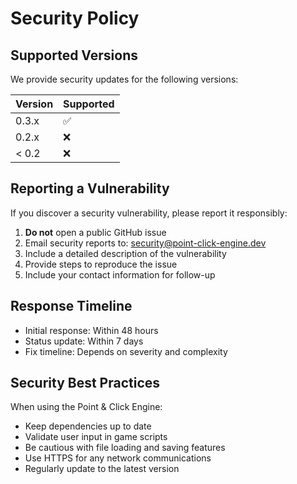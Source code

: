 # Security Policy

## Supported Versions

We provide security updates for the following versions:

| Version | Supported          |
| ------- | ------------------ |
| 0.3.x   | :white_check_mark: |
| 0.2.x   | :x:                |
| < 0.2   | :x:                |

## Reporting a Vulnerability

If you discover a security vulnerability, please report it responsibly:

1. **Do not** open a public GitHub issue
2. Email security reports to: security@point-click-engine.dev
3. Include a detailed description of the vulnerability
4. Provide steps to reproduce the issue
5. Include your contact information for follow-up

## Response Timeline

- Initial response: Within 48 hours
- Status update: Within 7 days
- Fix timeline: Depends on severity and complexity

## Security Best Practices

When using the Point & Click Engine:

- Keep dependencies up to date
- Validate user input in game scripts
- Be cautious with file loading and saving features
- Use HTTPS for any network communications
- Regularly update to the latest version